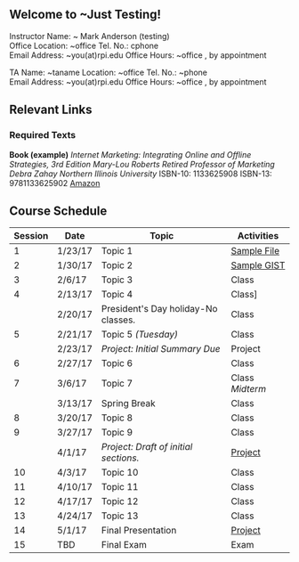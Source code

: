 ## Welcome to ~Just Testing!

Instructor Name: ~ Mark Anderson (testing)  
Office Location: ~office
Tel. No.:	 cphone		             
Email Address: ~you(at)rpi.edu
Office Hours:  ~office , by appointment 			

TA Name: ~taname
Location: ~office
Tel. No.:	 ~phone		 
Email Address: ~you(at)rpi.edu
Office Hours: ~office , by appointment	

## Relevant Links

### Required Texts
**Book (example)**
*Internet Marketing: Integrating Online and Offline Strategies, 3rd Edition Mary-Lou Roberts Retired Professor of Marketing Debra Zahay Northern Illinois University*
ISBN-10: 1133625908  ISBN-13: 9781133625902 
[Amazon](https://www.amazon.com/Internet-Marketing-Integrating-Offline-Strategies/dp/1133625908)


## Course Schedule

| Session | Date    | Topic                                                     | Activities |
|---------|---------|-----------------------------------------------------------|------|
| 1       | 1/23/17 | Topic 1                                                   | [Sample File](./class2.md) |
| 2       | 1/30/17 | Topic 2                                                   | [Sample GIST](https://gist.github.com/jkuruzovich/9c4622ad1d9073ca3132937ba15e3562)  |
| 3       | 2/6/17  | Topic 3                                                   | Class |
| 4       | 2/13/17 | Topic 4                                                   | Class] |
|         | 2/20/17 | President's Day holiday-No classes.                       | Class |
| 5       | 2/21/17 | Topic 5                    *(Tuesday)*                    | Class |
|         | 2/23/17 | *Project: Initial Summary Due*                            | Project  |
| 6       | 2/27/17 | Topic 6                                                   | Class  |
| 7       | 3/6/17  | Topic 7                                                   | Class *Midterm* |
|         | 3/13/17 | Spring Break                                              | Class |
| 8       | 3/20/17 | Topic 8                                                   | Class |
| 9       | 3/27/17 | Topic 9                                                   | Class |
|         | 4/1/17  | *Project: Draft of initial sections.*                     | [Project]() |
| 10      | 4/3/17  | Topic 10                                                  | Class |
| 11      | 4/10/17 | Topic 11                                                  | Class |
| 12      | 4/17/17 | Topic 12                                                  | Class |
| 13      | 4/24/17 | Topic 13                                                  | Class |
| 14      | 5/1/17  | Final Presentation                                        | [Project]() |
| 15      | TBD     | Final Exam                                                | Exam |
